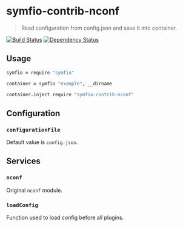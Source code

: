 # symfio-contrib-nconf

> Read configuration from config.json and save it into container.

[![Build Status](https://travis-ci.org/symfio/symfio-contrib-nconf.png?branch=master)](https://travis-ci.org/symfio/symfio-contrib-nconf) [![Dependency Status](https://gemnasium.com/symfio/symfio-contrib-nconf.png)](https://gemnasium.com/symfio/symfio-contrib-nconf)

## Usage

```coffee
symfio = require "symfio"

container = symfio "example", __dirname

container.inject require "symfio-contrib-nconf"
```

## Configuration

### `configurationFile`

Default value is `config.json`.

## Services

### `nconf`

Original `nconf` module.

### `loadConfig`

Function used to load config before all plugins.
